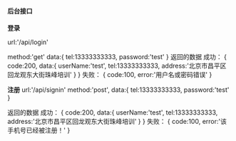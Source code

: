 #### 后台接口
**登录**

url:'/api/login'

method:'get'
data:{
    tel:13333333333,
    password:'test'
}
返回的数据
成功：
{
    code:200,
    data:{
        userName:'test',
        tel:13333333333,
        address:'北京市昌平区回龙观东大街珠峰培训'
    }
}
失败：
{
    code:100,
    error:'用户名或密码错误'
}

**注册**
url:'/api/signin'
method:'post',
data:{
    tel:13333333333,
    password:'test'
}

返回的数据
成功：
{
    code:200,
    data:{
        userName:'test',
        tel:13333333333,
        address:'北京市昌平区回龙观东大街珠峰培训'
    }
}
失败：
{
    code:100,
    error:'该手机号已经被注册！'
}